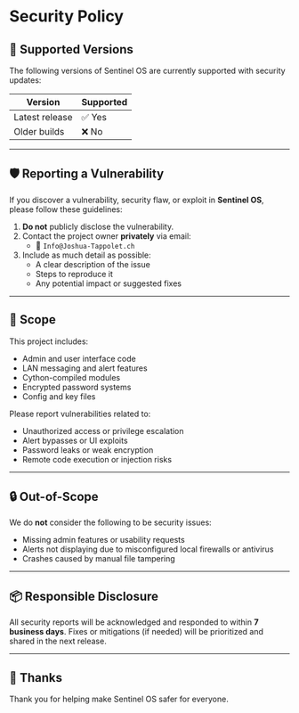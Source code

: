 # Security Policy

## 🔐 Supported Versions

The following versions of Sentinel OS are currently supported with security updates:

| Version        | Supported          |
|----------------|--------------------|
| Latest release | ✅ Yes             |
| Older builds   | ❌ No              |

---

## 🛡️ Reporting a Vulnerability

If you discover a vulnerability, security flaw, or exploit in **Sentinel OS**, please follow these guidelines:

1. **Do not** publicly disclose the vulnerability.
2. Contact the project owner **privately** via email:
   - 📧 `Info@Joshua-Tappolet.ch`
3. Include as much detail as possible:
   - A clear description of the issue
   - Steps to reproduce it
   - Any potential impact or suggested fixes

---

## 🧪 Scope

This project includes:
- Admin and user interface code
- LAN messaging and alert features
- Cython-compiled modules
- Encrypted password systems
- Config and key files

Please report vulnerabilities related to:
- Unauthorized access or privilege escalation
- Alert bypasses or UI exploits
- Password leaks or weak encryption
- Remote code execution or injection risks

---

## 🔒 Out-of-Scope

We do **not** consider the following to be security issues:
- Missing admin features or usability requests
- Alerts not displaying due to misconfigured local firewalls or antivirus
- Crashes caused by manual file tampering

---

## 📦 Responsible Disclosure

All security reports will be acknowledged and responded to within **7 business days**. Fixes or mitigations (if needed) will be prioritized and shared in the next release.

---

## 🙏 Thanks

Thank you for helping make Sentinel OS safer for everyone.

